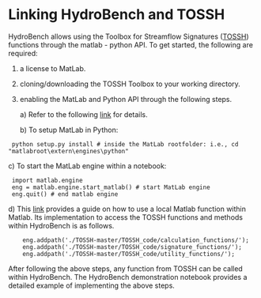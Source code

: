 # Linking HydroBench and TOSSH

HydroBench allows using the Toolbox for Streamflow Signatures ([TOSSH](https://tosshtoolbox.github.io/TOSSH/)) functions through the matlab - python API. To get started, the following are required:

1.  a license to MatLab.
2.  cloning/downloading the TOSSH Toolbox to your working directory.
3.  enabling the MatLab and Python API through the following steps.

    a) Refer to the following [link](https://www.mathworks.com/help/matlab/matlab_external/install-the-matlab-engine-for-python.html) for details.

    b) To setup MatLab in Python:

```
 python setup.py install # inside the MatLab rootfolder: i.e., cd "matlabroot\extern\engines\python"
```

c) To start the MatLab engine within a notebook:

```
 import matlab.engine
 eng = matlab.engine.start_matlab() # start MatLab engine
 eng.quit() # end matlab engine
```

d) This [link](https://www.mathworks.com/help/matlab/matlab_external/call-user-script-and-function-from-python.html) provides a guide on how to use a local Matlab function within Matlab. Its implementation to access the TOSSH functions and methods within HydroBench is as follows.

```
 	eng.addpath('./TOSSH-master/TOSSH_code/calculation_functions/');
 	eng.addpath('./TOSSH-master/TOSSH_code/signature_functions/');
 	eng.addpath('./TOSSH-master/TOSSH_code/utility_functions/'); 
```

After following the above steps, any function from TOSSH can be called within HydroBench. The HydroBench demonstration notebook provides a detailed example of implementing the above steps.

